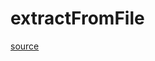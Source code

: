 # extractFromFile

[source](github.com/OpenFOAM-jp/OpenFOAM-utilities-tutorials-jp/blob/master/v1906/surface/surfaceFeatureExtract/extractionMethod/lnInclude/extractFromFile.C/extractFromFile.C)



